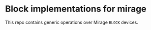 Block implementations for mirage
================================

This repo contains generic operations over Mirage `BLOCK` devices.
